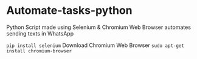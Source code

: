 # Automate-tasks-python
 Python Script made using Selenium &  Chromium Web Browser automates sending texts in WhatsApp
 
 `pip install selenium`
 Download Chromium Web Browser
 `sudo apt-get install chromium-browser`
